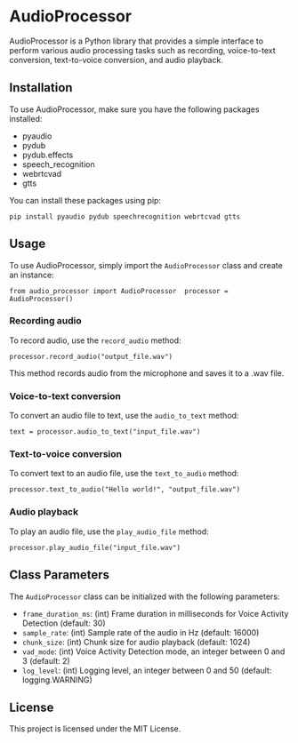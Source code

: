 AudioProcessor
==============

AudioProcessor is a Python library that provides a simple interface to perform various audio processing tasks such as recording, voice-to-text conversion, text-to-voice conversion, and audio playback.

Installation
------------

To use AudioProcessor, make sure you have the following packages installed:

*   pyaudio
*   pydub
*   pydub.effects
*   speech\_recognition
*   webrtcvad
*   gtts

You can install these packages using pip:

`pip install pyaudio pydub speechrecognition webrtcvad gtts`

Usage
-----

To use AudioProcessor, simply import the `AudioProcessor` class and create an instance:

`from audio_processor import AudioProcessor  processor = AudioProcessor()`

### Recording audio

To record audio, use the `record_audio` method:

`processor.record_audio("output_file.wav")`

This method records audio from the microphone and saves it to a .wav file.

### Voice-to-text conversion

To convert an audio file to text, use the `audio_to_text` method:

`text = processor.audio_to_text("input_file.wav")`

### Text-to-voice conversion

To convert text to an audio file, use the `text_to_audio` method:

`processor.text_to_audio("Hello world!", "output_file.wav")`

### Audio playback

To play an audio file, use the `play_audio_file` method:

`processor.play_audio_file("input_file.wav")`

Class Parameters
----------------

The `AudioProcessor` class can be initialized with the following parameters:

*   `frame_duration_ms`: (int) Frame duration in milliseconds for Voice Activity Detection (default: 30)
*   `sample_rate`: (int) Sample rate of the audio in Hz (default: 16000)
*   `chunk_size`: (int) Chunk size for audio playback (default: 1024)
*   `vad_mode`: (int) Voice Activity Detection mode, an integer between 0 and 3 (default: 2)
*   `log_level`: (int) Logging level, an integer between 0 and 50 (default: logging.WARNING)

License
-------

This project is licensed under the MIT License.